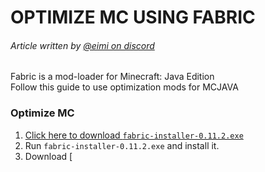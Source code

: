   # OPTIMIZE MC USING FABRIC
###### Article written by [@eimi on discord](https://discord.id/?prefill=983667490850734080)

Fabric is a mod-loader for Minecraft: Java Edition  
Follow this guide to use optimization mods for MCJAVA  

### Optimize MC
1. [Click here to download `fabric-installer-0.11.2.exe`](https://maven.fabricmc.net/net/fabricmc/fabric-installer/0.11.2/fabric-installer-0.11.2.exe)
2. Run `fabric-installer-0.11.2.exe` and install it.
3. Download [
